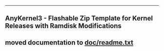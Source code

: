 -------------------------
AnyKernel3 - Flashable Zip Template for Kernel Releases with Ramdisk Modifications
-------------------------

## moved documentation to [doc/readme.txt](https://github.com/AkariOficial/AnyKernel3/blob/master/doc/readme.txt)
